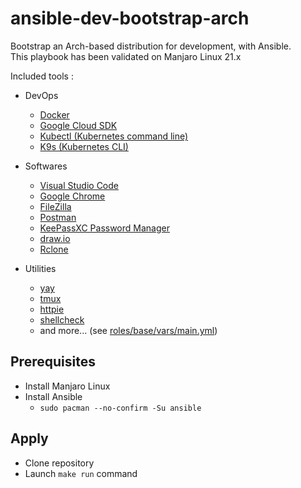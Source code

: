 # ansible-dev-bootstrap-arch

Bootstrap an Arch-based distribution for development, with Ansible.  
This playbook has been validated on Manjaro Linux 21.x

Included tools :
- DevOps
  - [Docker](https://www.docker.com)
  - [Google Cloud SDK](https://cloud.google.com/sdk/docs)
  - [Kubectl (Kubernetes command line)](https://kubernetes.io/docs/reference/kubectl/kubectl)
  - [K9s (Kubernetes CLI)](https://github.com/derailed/k9s)

- Softwares
  - [Visual Studio Code](https://code.visualstudio.com)
  - [Google Chrome](https://aur.archlinux.org/packages/google-chrome)
  - [FileZilla](https://filezilla-project.org)
  - [Postman](https://www.postman.com)
  - [KeePassXC Password Manager](https://keepassxc.org)
  - [draw.io](https://drawio-app.com)
  - [Rclone](https://rclone.org)

- Utilities
  - [yay](https://github.com/Jguer/yay)
  - [tmux](https://github.com/tmux/tmux/wiki)
  - [httpie](https://httpie.io)
  - [shellcheck](https://www.shellcheck.net)
  - and more... (see [roles/base/vars/main.yml](roles/base/vars/main.yml))

## Prerequisites

- Install Manjaro Linux
- Install Ansible
  - `sudo pacman --no-confirm -Su ansible`

## Apply

- Clone repository
- Launch `make run` command
